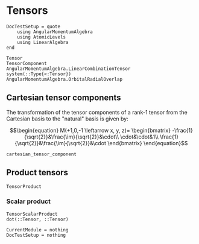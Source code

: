 # Tensors

```@meta
DocTestSetup = quote
    using AngularMomentumAlgebra
    using AtomicLevels
    using LinearAlgebra
end
```

```@docs
Tensor
TensorComponent
AngularMomentumAlgebra.LinearCombinationTensor
system(::Type{<:Tensor})
AngularMomentumAlgebra.OrbitalRadialOverlap
```

## Cartesian tensor components

The transformation of the tensor components of a rank-1 tensor from
the Cartesian basis to the "natural" basis is given by:

```math
\begin{equation}
M(+1,0,-1 \leftarrow x, y, z)=
\begin{bmatrix}
-\frac{1}{\sqrt{2}}&\frac{\im}{\sqrt{2}}&\cdot\\
\cdot&\cdot&1\\
\frac{1}{\sqrt{2}}&\frac{\im}{\sqrt{2}}&\cdot
\end{bmatrix}
\end{equation}
```

```@docs
cartesian_tensor_component
```

## Product tensors

```@docs
TensorProduct
```

### Scalar product

```@docs
TensorScalarProduct
dot(::Tensor, ::Tensor)
```

```@meta
CurrentModule = nothing
DocTestSetup = nothing
```
